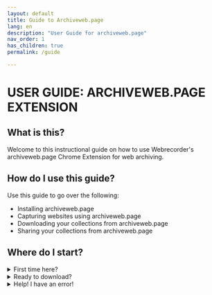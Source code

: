 ```yaml
---
layout: default
title: Guide to Archiveweb.page
lang: en
description: "User Guide for archiveweb.page"
nav_order: 1
has_children: true
permalink: /guide

---
```


# USER GUIDE: ARCHIVEWEB.PAGE EXTENSION

## What is this?
Welcome to this instructional guide on how to use Webrecorder's archiveweb.page Chrome Extension for web archiving. 

## How do I use this guide?
Use this guide to go over the following:
* Installing archiveweb.page
* Capturing websites using archiveweb.page
* Downloading your collections from archiveweb.page
* Sharing your collections from archiveweb.page

## Where do I start?
  <details>
    <summary>
        First time here?
    </summary>
      <p>
       Start with installation section of the instructions.
      </p>
  </details>

<details>
    <summary>
        Ready to download?
    </summary>
      <p>
       Go to the Download Archives section.
      </p>
  </details>

<details>
    <summary>
        Help! I have an error!
    </summary>
      <p>
       See the <a href="troubleshooting/errors">common errors</a> to see if your issue is listed there, or <a href="contact">contact us</a> if it is not.
      </p>
  </details>

 
  
